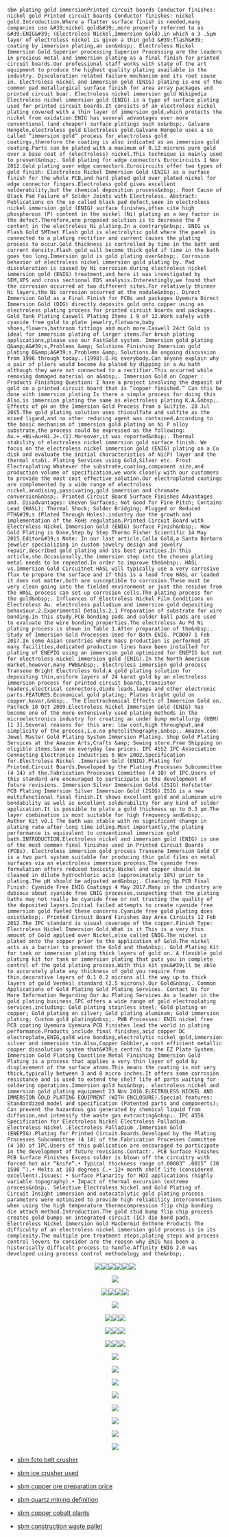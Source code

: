 
```
sbm plating gold immersionPrinted circuit boards Conductor finishes: nickel gold Printed circuit boards Conductor finishes: nickel gold.Introduction.Where a flatter surface finish is needed,many companies use &#39;nickel gold&#39;,more properly referred to as &#39;ENIG&#39; (Electroless Nickel,Immersion Gold),in which a 3 .5µm layer of electroless nickel is given a thin gold &#39;flash&#39; coating by immersion plating,an ion&nbsp;. Electroless Nickel Immersion Gold Superior processing Superior Processing are the leaders in precious metal and immersion plating as a final finish for printed circuit boards.Our professional staff works with state of the art equipment to produce the highest quality plating available in the industry. Discoloration related failure mechanism and its root cause in. Electroless nickel and immersion gold (ENIG) plating is one of the common pad metallurgical surface finish for area array packages and printed circuit boar. Electroless nickel immersion gold Wikipedia Electroless nickel immersion gold (ENIG) is a type of surface plating used for printed circuit boards.It consists of an electroless nickel plating covered with a thin layer of immersion gold,which protects the nickel from oxidation.ENIG has several advantages over more conventional (and cheaper) surface platings such as&nbsp;. Galvano Hengelo,electroless gold Electroless gold.Galvano Hengelo uses a so called “immersion gold” process for electroless gold coatings,therefore the coating is also indicated as an immersion gold coating.Parts can be plated with a maximum of 0.12 microns pure gold over a base coat of (electroless) nickel.This technique is mainly used to prevent&nbsp;. Gold plating for edge connectors Eurocircuits 1 Nov 2012.Gold plating over edge connectors.Eurocircuits offer two types of gold finish: Electroless Nickel Immersion Gold (ENIG) as a surface finish for the whole PCB,and hard plated gold over plated nickel for edge connector fingers.Electroless gold gives excellent solderability,but the chemical deposition process&nbsp;. Root Cause of Black Pad Failure of Solder Joints with Electroless. Abstract: Publications on the so called black pad defect,seen in electroless nickel immersion gold (ENIG) surface finishes,often cite high phosphorous (P) content in the nickel (Ni) plating as a key factor in the defect.Therefore,one proposed solution is to decrease the P content in the electroless Ni plating.In a contrary&nbsp;. ENIG vs Flash Gold SMTnet Flash gold is electrolytic gold where the panel is connected to a plating rectifier and current causes the plating process to occur.Gold thickness is controlled by time in the bath and current density.Flash gold will become thick gold if time in the bath goes too long.Immersion gold is gold plating over&nbsp;. Corrosion behavior of electroless nickel immersion gold plating by. Pad discoloration is caused by Ni corrosion during electroless nickel immersion gold (ENIG) treatment,and here it was investigated by SEM,XPS and cross sectional EDS analysis.Interestingly,we found that the corrosion occurred at two different sites.For relatively thinner Ni layers,the Ni corrosion occurred at the nodule&nbsp;. Direct Immersion Gold as a Final Finish for PCBs and packages Uyemura Direct Immersion Gold (DIG) directly deposits gold onto copper using an electroless plating process for printed circuit boards and packages. Gold Tank Plating Caswell Plating Items 1 9 of 12.Work safely with cyanide free gold to plate jewelry,flatware,baby shoes,flowers,bathroom fittings and much more.Caswell 24ct Gold is ideal for immersion plating of larger items.For brush plating applications,please use our FastGold system. Immersion gold plating Q&amp;A&#39;s,Problems &amp; Solutions Finishing Immersion gold plating Q&amp;A&#39;s,Problems &amp; Solutions.An ongoing discussion from 1998 through today..(1998).Q.Hi everybody.Can anyone explain why a pair of pliers would become Au plated by dipping in a Au bath although they were not connected to a rectifier.This occurred while removing damaged material on a&nbsp;. Immersion Gold on Copper : Products Finishing Question: I have a project involving the deposit of gold on a printed circuit board that is “copper finished.” Can this be done with immersion plating Is there a simple process for doing this Also,is immersion plating the same as electroless plating K.A.&nbsp;. Effects of pH on the Immersion Gold Process from a Sulfite. 28 Jul 2015.The gold plating solution uses thiosulfate and sulfite as the mixed ligand,and no other reducing agent was contained.According to the basic mechanism of immersion gold plating on Ni P alloy substrate,the process could be expressed as the following: Au.+.+Ni→Au+Ni.2+.(1).Moreover,it was reported&nbsp;. Thermal stability of electroless nickel immersion gold surface finish. We focus on the electroless nickel immersion gold (ENIG) plating on a Cu disk and evaluate the initial characteristics of Ni(P) layer and the thermal stabi. Plating Services using Gold,Silver etc. Frost Electroplating Whatever the substrate,coating,component size,and production volume of specification,we work closely with our customers to provide the most cost effective solution.Our electroplated coatings are complemented by a wide range of electroless nickel,anodising,passivating,gold immersion and chromate conversion&nbsp;. Printed Circuit Board Surface Finishes Advantages and. Disadvantages: Uneven Surfaces; Not Good for Fine Pitch; Contains Lead (HASL); Thermal Shock; Solder Bridging; Plugged or Reduced PTH&#39;s (Plated Through Holes).industry due the growth and implementation of the RoHs regulation.Printed Circuit Board with Electroless Nickel Immersion Gold (ENIG) Surface Finish&nbsp;. How Gold Plating is Done,Step by Step Thermo Fisher Scientific 14 May 2015.Editor&#39;s Note: In our last article,Calla Gold,a Santa Barbara jeweler specializing in custom jewelry design and jewelry repair,described gold plating and its best practices.In this article,she.Occasionally,the immersion step into the chosen plating metal needs to be repeated.In order to improve the&nbsp;. HASL vs.Immersion Gold Circuitnet HASL will typically use a very corrosive flux to prepare the surface and if this is a lead free HASL or leaded it does not matter,both are susceptible to corrosion.These must be very clean going into the fielded environment or just the residue from the HASL process can set up corrosion cells.The plating process for the gold&nbsp;. Influences of Electroless Nickel Film Conditions on Electroless Au. electroless palladium and immersion gold depositing behaviour.2.Experimental Details.2.1 Preparation of substrate for wire bonding.In this study,PCB bonding pads and solder ball pads are used to evaluate the wire bonding properties.The electroless Au Pd Ni plating process is shown in Table 1.After preparation of the&nbsp;. Study of Immersion Gold Processes Used for Both ENIG. PCB007 1 Feb 2017.In some Asian countries where mass production is performed at many facilities,dedicated production lines have been installed for plating of ENEPIG using an immersion gold optimized for ENEPIG but not for electroless nickel immersion gold (ENIG).In the North American market,however,many PWB&nbsp;. Electroless immersion gold process Transene Bright Electroless Gold.A gold plating solution for depositing thin,uniform layers of 24 karat gold by an electroless immersion process for printed circuit boards,transistor headers,electrical connectors,diode leads,lamps and other electronic parts.FEATURES.Economical gold plating; Plates bright gold on copper,kovar,&nbsp;. The Electrochemical Effects of Immersion Gold on. PacTech 10 Oct 2009.Electroless Nickel Immersion Gold (ENIG) has become one of the more extensively used plating methods in the microelectronics industry for creating an under bump metallurgy (UBM) [1 3].Several reasons for this are: low cost,high throughput,and simplicity of the process,i.e.no photolithography,&nbsp;. Amazon.com: Jewel Master Gold Plating System Immersion Plating. Shop Gold Plating Services at the Amazon Arts,Crafts &amp; Sewing store.Free Shipping on eligible items.Save on everyday low prices. IPC 4552 IPC Association Connecting Electronics Industries 6 Nov 2002.Specification for.Electroless Nickel .Immersion Gold (ENIG).Plating for Printed.Circuit Boards.Developed by the Plating Processes Subcommittee (4 14) of the.Fabrication Processes Committee (4 10) of IPC.Users of this standard are encouraged to participate in the development of future revisions. Immersion Silver Immersion Gold (ISIG) Hofstetter PCB Plating Immersion Silver Immersion Gold (ISIG).ISIG is a new multifunctional final finish.It shows excellent gold and aluminum wire bondability as well as excellent solderability for any kind of solder application.It is possible to plate a gold thickness up to 0.3 µm.The layer combination is most suitable for high frequency and&nbsp;. Author Kit v0.1 The bath was stable with no significant change in plating rate after long time idling.Most importantly,the plating performance is equivalent to conventional immersion gold bath.INTRODUCTION.Electroless nickel and immersion gold (ENIG) is one of the most common final finishes used in Printed Circuit Boards (PCBs). Electroless immersion gold process Transene Immersion Gold CF is a two part system suitable for producing thin gold films on metal surfaces via an electroless immersion process.The cyanide free formulation offers reduced toxicity.Nickel and copper should be cleaned in dilute hydrochloric acid (approximately 10%) prior to plating.The pH should be adjusted and&nbsp;. Cleaning Up PCB Final Finish: Cyanide Free ENIG Coatings 4 May 2017.Many in the industry are dubious about cyanide free ENIG processes,suspecting that the plating baths may not really be cyanide free or not trusting the quality of the deposited layers.Initial failed attempts to create cyanide free immersion gold fueled these concerns.Cyanide free gold plating does exist&nbsp;. Printed Circuit Board Finishes Bay Area Circuits 12 Feb 2012.The IPC standard is visual coverage of the copper.Finish Type: Electroless Nickel Immersion Gold.What is it This is a very thin amount of Gold applied over Nickel,also called ENIG.The nickel is plated onto the copper prior to the application of Gold.The nickel acts as a barrier to prevent the Gold and the&nbsp;. Gold Plating Kit for tank or immersion plating thick layers of gold on. A flexible gold plating kit for tank or immersion plating that puts you in complete control of the gold plating process.With this kit you&#39;ll be able to accurately plate any thickness of gold you require from thin,decorative layers of 0.1 0.2 microns all the way up to thick layers of gold Vermeil standard (2.5 microns).Our Gold&nbsp;. Common Applications of Gold Plating Gold Plating Services. Contact Us for More Information Regarding Our Au Plating Services.As a leader in the gold plating business,SPC offers a wide range of gold electroplating services,including: Gold plating stainless steel; Gold plating on copper; Gold plating on silver; Gold plating aluminum; Gold immersion plating; Custom gold plating&nbsp;. PWB Processes: ENIG nickel free PCB coating Uyemura Uyemura PCB finishes lead the world in plating performance.Products include final finishes,acid copper DC electroplate,ENIG,gold wire bonding,electrolytic nickel gold,immersion silver and immersion tin.Also,Copper Gobbler,a cost efficient metallic copper dissolution system that&#39;s central to the EZ Plate System. Immersion Gold Plating Coastline Metal Finishing Immersion Gold Plating is a process that applies a very thin layer of gold by displacement of the surface atoms.This means the coating is not very thick,typically between 3 and 8 micro inches.It offers some corrosion resistance and is used to extend the shelf life of parts waiting for soldering operations.Immersion gold has&nbsp;. electroless nickel and immersion gold plating equipment 23 Nov 2016.ELECTROLESS NICKEL AND IMMERSION GOLD PLATING EQUIPMENT (WITH ENCLOSURE).Special features: Standardized model and specification (Patented parts and components); Can prevent the hazardous gas generated by chemical liquid from diffusion,and intensify the waste gas extracting&nbsp;. IPC 4556 Specification for Electroless Nickel Electroless Palladium. Electroless Nickel .Electroless Palladium .Immersion Gold (ENEPIG).Plating for Printed Circuit.Boards.Developed by the Plating Processes Subcommittee (4 14) of the.Fabrication Processes Committee (4 10) of IPC.Users of this publication are encouraged to participate in the development of future revisions.Contact:. PCB Surface Finishes PCB Surface Finishes Excess solder is blown off the circuitry with forced hot air “knife”.• Typical thickness range of.00003” .0015” (30 1500 ”).• Melts at 183 degrees C.• 12+ month shelf life (considered excellent).Issues: • Surface Planarity for HDI applications (highly variable topography).• Impact of thermal excursion (extreme process&nbsp;. Selective Electroless Nickel and Gold Plating of. Circuit Insight immersion and autocatalytic gold plating process parameters were optimized to provide high reliability interconnections when using the high temperature thermocompression flip chip bonding die attach method.Introduction.The gold stud bump flip chip process creates gold bumps on integrated circuit (IC) die bond pads. Electroless Nickel Immersion Gold MacDermid Enthone Products The difficulty of an electroless nickel immersion gold process is in its complexity.The multiple pre treatment steps,plating steps and process control levers to consider are the reason why ENIG has been a historically difficult process to handle.Affinity ENIG 2.0 was developed using process control methodology and the&nbsp;. 
```

<div align="center">
  
<a rel="nofollow" href="https://m.shibang-china.com?f=github&k=sbm+plating+gold+immersion"><img src="https://static.shibang-china.com/en/l.png"></a><img src="https://static.shibang-china.com/en/hw.png"><a rel="nofollow" href="https://m.shibang-china.com/product/?f=github&k=sbm+plating+gold+immersion"><img src="https://static.shibang-china.com/en/p.png"></a><a rel="nofollow" href="https://m.shibang-china.com/cases/?f=github&k=sbm+plating+gold+immersion"><img src="https://static.shibang-china.com/en/c.png"></a><a rel="nofollow" href="https://m.shibang-china.com/news/?f=github&k=sbm+plating+gold+immersion"><img src="https://static.shibang-china.com/en/n.png"></a><a rel="nofollow" href="https://m.shibang-china.com?f=github&k=sbm+plating+gold+immersion"><img src="https://static.shibang-china.com/en/m.png"></a>

<a rel="nofollow" href="https://m.shibang-china.com/product/?f=github&k=sbm+plating+gold+immersion"><img src="https://static.shibang-china.com/en/b.jpg"></a>
  
<a rel="nofollow" href="https://m.shibang-china.com/solution-aggregate.html?f=github&k=sbm+plating+gold+immersion"><img src="https://static.shibang-china.com/en/a.jpg"></a><a rel="nofollow" href="https://m.shibang-china.com/solution-mine.html?f=github&k=sbm+plating+gold+immersion"><img src="https://static.shibang-china.com/en/m.jpg"></a><a rel="nofollow" href="https://m.shibang-china.com/solution-mill.html?f=github&k=sbm+plating+gold+immersion"><img src="https://static.shibang-china.com/en/g.jpg"></a><a rel="nofollow" href="https://m.shibang-china.com/solution-epc.html?f=github&k=sbm+plating+gold+immersion"><img src="https://static.shibang-china.com/en/e.jpg"></a>

<a rel="nofollow" href="https://m.shibang-china.com/product/?f=github&k=sbm+plating+gold+immersion"><img src="https://static.shibang-china.com/en/a-p.png"></a>

<a rel="nofollow" href="https://m.shibang-china.com/product/crusher/c6x.html?f=github&k=sbm+plating+gold+immersion"><img src="https://static.shibang-china.com/en/j.jpg"></a><a rel="nofollow" href="https://m.shibang-china.com/product/crusher/ci5x.html?f=github&k=sbm+plating+gold+immersion"><img src="https://static.shibang-china.com/en/i.jpg"></a><a rel="nofollow" href="https://m.shibang-china.com/product/crusher/hst.html?f=github&k=sbm+plating+gold+immersion"><img src="https://static.shibang-china.com/en/c.jpg"></a>

<a rel="nofollow" href="https://m.shibang-china.com/product/mill/mtw.html?f=github&k=sbm+plating+gold+immersion"><img src="https://static.shibang-china.com/en/mtw.jpg"></a><a rel="nofollow" href="https://m.shibang-china.com/product/mill/scm.html?f=github&k=sbm+plating+gold+immersion"><img src="https://static.shibang-china.com/en/scm.jpg"></a><a rel="nofollow" href="https://m.shibang-china.com/product/mill/lm.html?f=github&k=sbm+plating+gold+immersion"><img src="https://static.shibang-china.com/en/lm.jpg"></a>

<a rel="nofollow" href="https://m.shibang-china.com/product/sand/vsi6x.html?f=github&k=sbm+plating+gold+immersion"><img src="https://static.shibang-china.com/en/6x.jpg"></a><a rel="nofollow" href="https://m.shibang-china.com/product/sand/vu.html?f=github&k=sbm+plating+gold+immersion"><img src="https://static.shibang-china.com/en/vu.jpg"></a><a rel="nofollow" href="https://m.shibang-china.com/product/mobile/klun.html?f=github&k=sbm+plating+gold+immersion"><img src="https://static.shibang-china.com/en/k.jpg"></a>

<a rel="nofollow" href="https://m.shibang-china.com/cases/?f=github&k=sbm+plating+gold+immersion"><img src="https://static.shibang-china.com/en/case.png"></a>

<a rel="nofollow" href="https://m.shibang-china.com/cases/aggregate/202.html?f=github&k=sbm+plating+gold+immersion"><img src="https://static.shibang-china.com/en/c-1.jpg"></a>

<a rel="nofollow" href="https://m.shibang-china.com/cases/aggregate/203.html?f=github&k=sbm+plating+gold+immersion"><img src="https://static.shibang-china.com/en/c-2.jpg"></a>

<a rel="nofollow" href="https://m.shibang-china.com/cases/mill/123.html?f=github&k=sbm+plating+gold+immersion"><img src="https://static.shibang-china.com/en/c-3.jpg"></a>

<a rel="nofollow" href="https://m.shibang-china.com/contact_us.html?f=github&k=sbm+plating+gold+immersion"><img src="https://static.shibang-china.com/en/contact.png"></a>

<a rel="nofollow" href="https://swt.shibang-china.com/?f=github&k=sbm+plating+gold+immersion"><img src="https://static.shibang-china.com/en/chat.png"></a>

<a rel="nofollow" href="https://whatsapp.shibangsoft.com/WhatsApp.php?f=github&k=sbm+plating+gold+immersion"><img src="https://static.shibang-china.com/en/whatsapp.png"></a>

<a rel="nofollow" href="https://m.shibang-china.com/?f=github&k=sbm+plating+gold+immersion"><img src="https://static.shibang-china.com/en/website.png"></a>

</div>


* [sbm foto belt crusher](sbm%20foto%20belt%20crusher.md)

* [sbm ice crusher used](sbm%20ice%20crusher%20used.md)

* [sbm copper ore preparation price](sbm%20copper%20ore%20preparation%20price.md)

* [sbm quartz mining definition](sbm%20quartz%20mining%20definition.md)

* [sbm copper cobalt plants](sbm%20copper%20cobalt%20plants.md)

* [sbm construction waste pallet](sbm%20construction%20waste%20pallet.md)
